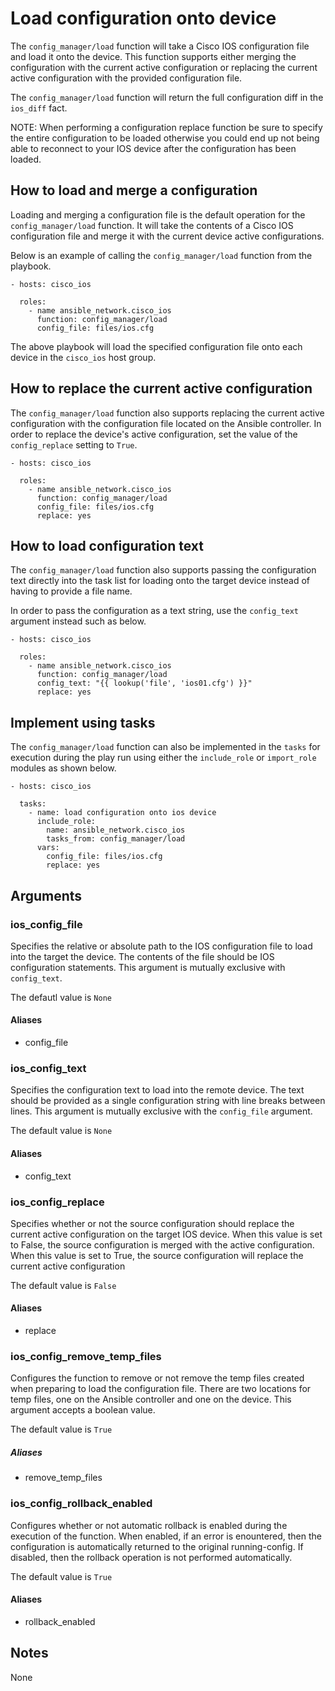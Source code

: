 # Load configuration onto device
The `config_manager/load` function will take a Cisco IOS configuration file and load it
onto the device.  This function supports either merging the configuration with
the current active configuration or replacing the current active configuration
with the provided configuration file.  

The `config_manager/load` function will return the full configuration diff in the
`ios_diff` fact.

NOTE: When performing a configuration replace function be sure to specify the
entire configuration to be loaded otherwise you could end up not being able to
reconnect to your IOS device after the configuration has been loaded.

## How to load and merge a configuration
Loading and merging a configuration file is the default operation for the
`config_manager/load` function.  It will take the contents of a Cisco IOS configuration
file and merge it with the current device active configurations.

Below is an example of calling the `config_manager/load` function from the playbook.

```
- hosts: cisco_ios

  roles:
    - name ansible_network.cisco_ios
      function: config_manager/load
      config_file: files/ios.cfg
```

The above playbook will load the specified configuration file onto each device
in the `cisco_ios` host group.

## How to replace the current active configuration
The `config_manager/load` function also supports replacing the current active
configuration with the configuration file located on the Ansible controller.
In order to replace the device's active configuration, set the value of the
`config_replace` setting to `True`.

```
- hosts: cisco_ios

  roles:
    - name ansible_network.cisco_ios
      function: config_manager/load
      config_file: files/ios.cfg
      replace: yes
```

## How to load configuration text
The `config_manager/load` function also supports passing the configuration text
directly into the task list for loading onto the target device instead of
having to provide a file name. 

In order to pass the configuration as a text string, use the `config_text`
argument instead such as below.

```
- hosts: cisco_ios

  roles:
    - name ansible_network.cisco_ios
      function: config_manager/load
      config_text: "{{ lookup('file', 'ios01.cfg') }}"
      replace: yes
```



## Implement using tasks
The `config_manager/load` function can also be implemented in the `tasks` for execution
during the play run using either the `include_role` or `import_role` modules as
shown below.

```
- hosts: cisco_ios

  tasks:
    - name: load configuration onto ios device
      include_role:
        name: ansible_network.cisco_ios
        tasks_from: config_manager/load
      vars:
        config_file: files/ios.cfg
        replace: yes
```

## Arguments

### ios_config_file

Specifies the relative or absolute path to the IOS configuration file to load
into the target the device.  The contents of the file should be IOS
configuration statements.  This argument is mutually exclusive with
`config_text`.

The defautl value is `None`

#### Aliases

* config_file

### ios_config_text

Specifies the configuration text to load into the remote device.  The text
should be provided as a single configuration string with line breaks between
lines.  This argument is mutually exclusive with the `config_file` argument.

The default value is `None`

#### Aliases

* config_text

### ios_config_replace

Specifies whether or not the source configuration should replace the current
active configuration on the target IOS device.  When this value is set to
False, the source configuration is merged with the active configuration.  When
this value is set to True, the source configuration will replace the current
active configuration

The default value is `False`

#### Aliases

* replace

### ios_config_remove_temp_files

Configures the function to remove or not remove the temp files created when
preparing to load the configuration file.  There are two locations for temp
files, one on the Ansible controller and one on the device.  This argument
accepts a boolean value.

The default value is `True`

##### Aliases

* remove_temp_files

### ios_config_rollback_enabled

Configures whether or not automatic rollback is enabled during the execution of
the function.  When enabled, if an error is enountered, then the configuration
is automatically returned to the original running-config.  If disabled, then
the rollback operation is not performed automatically.

The default value is `True`

#### Aliases

* rollback_enabled

## Notes
None
